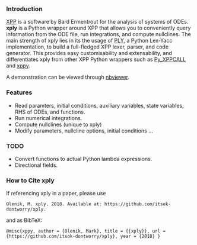 ### Introduction

[XPP](http://www.math.pitt.edu/%7Ebard/xpp/xpp.html) is a software by Bard Ermentrout for the analysis of systems of ODEs. **xply** is a Python wrapper around XPP that allows you to conveniently query information from the ODE file, run integrations, and compute nullclines. The main strength of xply lies in its the usage of [PLY](https://github.com/dabeaz/ply), a Python Lex-Yacc implementation, to build a full-fledged XPP lexer, parser, and code generator. This provides easy customisability and extensability, and differentiates xply from other XPP Python wrappers such as [Py_XPPCALL](https://github.com/iprokin/Py_XPPCALL) and [xppy](https://github.com/jsnowacki/xppy).

A demonstration can be viewed through [nbviewer](https://nbviewer.jupyter.org/github/itsok-dontworry/xply/blob/master/demo.ipynb).

### Features
- Read paramters, initial conditions, auxiliary variables, state variables, RHS of ODEs, and functions.
- Run numerical integrations.
- Compute nullclines (unique to xply)
- Modify parameters, nullcline options, initial conditions ...

### TODO
- Convert functions to actual Python lambda expressions.
- Directional fields.

### How to Cite xply

If referencing xply in a paper, please use

`Olenik, M. xply. 2018. Available at: https://github.com/itsok-dontworry/xply.`

and as BibTeX:

`@misc{xppy, author = {Olenik, Mark}, title = {{xply}}, url = {https://github.com/itsok-dontworry/xply}, year = {2018} }`
